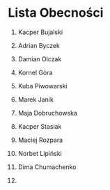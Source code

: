 # Lista Obecności 

1. Kacper Bujalski

2. Adrian Byczek 

3. Damian Olczak

4. Kornel Góra 

5. Kuba Piwowarski

6. Marek Janik 

7. Maja Dobruchowska 

8. Kacper Stasiak

9. Maciej Rozpara

10. Norbet Lipiński

11. Dima Chumachenko

12. 